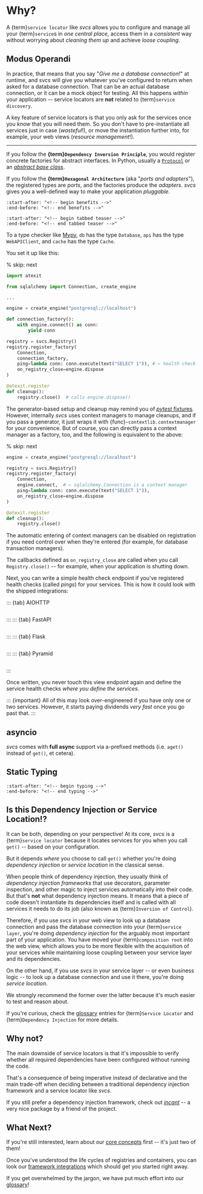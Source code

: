 # Why?

A {term}`service locator` like *svcs* allows you to configure and manage all your {term}`service`s in *one central place*, access them in a *consistent* way without worrying about *cleaning them up* and achieve *loose coupling*.


## Modus Operandi

In practice, that means that you say "*Give me a database connection*!" at runtime, and *svcs* will give you whatever you've configured to return when asked for a database connection.
That can be an actual database connection, or it can be a mock object for testing.
All this happens *within* your application -- service locators are **not** related to {term}`service discovery`.

A key feature of service locators is that you only ask for the services once you *know* that you will need them.
So you don't have to pre-instantiate all services just in case (*wasteful*!), or move the instantiation further into, for example, your web views (*resource management*!).

---

If you follow the **{term}`Dependency Inversion Principle`**, you would register concrete factories for abstract interfaces.
In Python, usually a [`Protocol`](https://docs.python.org/3/library/typing.html#typing.Protocol) or an [*abstract base class*](https://docs.python.org/3/library/abc.html).

If you follow the **{term}`Hexagonal Architecture`** (aka "*ports and adapters*"), the registered types are *ports*, and the factories produce the *adapters*.
*svcs* gives you a well-defined way to make your application *pluggable*.

```{include} ../README.md
:start-after: "<!-- begin benefits -->"
:end-before: "<!-- end benefits -->"
```

```{include} index.md
:start-after: "<!-- begin tabbed teaser -->"
:end-before: "<!-- end tabbed teaser -->"
```

To a type checker like [Mypy](https://mypy-lang.org), `db` has the type `Database`, `api` has the type `WebAPIClient`, and `cache` has the type `Cache`.

You set it up like this:

% skip: next

```python
import atexit

from sqlalchemy import Connection, create_engine

...

engine = create_engine("postgresql://localhost")

def connection_factory():
    with engine.connect() as conn:
        yield conn

registry = svcs.Registry()
registry.register_factory(
    Connection,
    connection_factory,
    ping=lambda conn: conn.execute(text("SELECT 1")), # ← health check
    on_registry_close=engine.dispose
)

@atexit.register
def cleanup():
    registry.close()  # calls engine.dispose()
```

The generator-based setup and cleanup may remind you of [*pytest* fixtures](https://docs.pytest.org/en/stable/explanation/fixtures.html).
However, internally *svcs* uses context managers to manage cleanups, and if you pass a generator, it just wraps it with {func}`~contextlib.contextmanager` for your convenience.
But of course, you can directly pass a context manager as a factory, too, and the following is equivalent to the above:

% skip: next

```python
engine = create_engine("postgresql://localhost")

registry = svcs.Registry()
registry.register_factory(
    Connection,
    engine.connect,  # ← sqlalchemy.Connection is a context manager
    ping=lambda conn: conn.execute(text("SELECT 1")),
    on_registry_close=engine.dispose
)

@atexit.register
def cleanup():
    registry.close()
```

The automatic entering of context managers can be disabled on registration if you need control over when they're entered (for example, for database transaction managers).

The callbacks defined as `on_registry_close` are called when you call `Registry.close()` -- for example, when your application is shutting down.

Next, you can write a simple health check endpoint if you've registered health checks (called *pings*) for your services.
This is how it could look with the shipped integrations:

::: {tab} AIOHTTP
```{literalinclude} examples/aiohttp/health_check.py
```
:::
::: {tab} FastAPI
```{literalinclude} examples/fastapi/health_check.py
```
:::
::: {tab} Flask
```{literalinclude} examples/flask/health_check.py
```
:::
::: {tab} Pyramid
```{literalinclude} examples/flask/health_check.py
```
:::

Once written, you never touch this view endpoint again and define the service health checks *where you define the services*.

::: {important}
All of this may look over-engineered if you have only one or two services.
However, it starts paying dividends *very fast* once you go past that.
:::


## asyncio

*svcs* comes with **full async** support via a-prefixed methods (i.e. `aget()` instead of `get()`, et cetera).


## Static Typing

```{include} ../README.md
:start-after: "<!-- begin typing -->"
:end-before: "<!-- end typing -->"
```

## Is this Dependency Injection or Service Location!?

It can be both, depending on your perspective!
At its core, *svcs* is a {term}`service locator` because it locates services for you when you call `get()` -- based on your configuration.

But it depends *where* you choose to call `get()` whether you're doing *dependency injection* or *service location* in the classical sense.

When people think of dependency injection, they usually think of *dependency injection frameworks* that use decorators, parameter inspection, and other magic to inject services automatically into their code.
But that's **not** what dependency injection means.
It means that a piece of code doesn't instantiate its dependencies itself and is called with all services it needs to do its job (also known as {term}`Inversion of Control`).

Therefore, if you use *svcs* in your web view to look up a database connection and pass the database connection into your {term}`service layer`, you're doing *dependency injection* for the arguably most important part of your application.
You have moved your {term}`composition root` into the web view, which allows you to be more flexible with the acquisition of your services while maintaining loose coupling between your service layer and its dependencies.

On the other hand, if you use *svcs* in your service layer -- or even business logic -- to look up a database connection and use it there, you're doing *service location*.

We strongly recommend the former over the latter because it's much easier to test and reason about.

If you're curious, check the [glossary](glossary) entries for {term}`Service Locator` and {term}`Dependency Injection` for more details.


## Why not?

The main downside of service locators is that it's impossible to verify whether all required dependencies have been configured without running the code.

That's a consequence of being imperative instead of declarative and the main trade-off when deciding between a traditional dependency injection framework and a service locator like *svcs*.

If you still prefer a dependency injection framework, check out [*incant*](https://github.com/Tinche/incant) -- a very nice package by a friend of the project.


## What Next?

If you're still interested, learn about our [core concepts](core-concepts) first -- it's just two of them!

Once you've understood the life cycles of registries and containers, you can look our [framework integrations](integrations/index.md) which should get you started right away.

If you get overwhelmed by the jargon, we have put much effort into our [glossary](glossary)!
